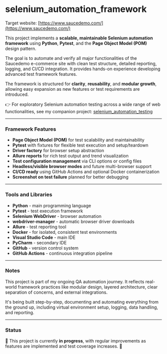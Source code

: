 # selenium_automation_framework

Target website: [https://www.saucedemo.com/](https://www.saucedemo.com/)

This project implements a **scalable, maintainable Selenium automation framework** using **Python**, **Pytest**, and the **Page Object Model (POM)** design pattern.

The goal is to automate and verify all major functionalities of the Saucedemo e-commerce site with clean test structure, detailed reporting, logging, and CI/CD integration. It provides hands-on experience developing advanced test framework features.

The framework is structured for **clarity**, **reusability**, and **modular growth**, allowing easy expansion as new features or test requirements are introduced.

👉 For exploratory Selenium automation testing across a wide range of web functionalities, see my companion project: [selenium_automation_testing](https://github.com/marius-test/selenium_automation_testing)

---

### Framework Features

- **Page Object Model (POM)** for test scalability and maintainability  
- **Pytest** with fixtures for flexible test execution and setup/teardown  
- **Driver factory** for browser setup abstraction  
- **Allure reports** for rich test output and trend visualization  
- **Test configuration management** via CLI options or config files  
- **Headless/visible browser modes** and future multi-browser support  
- **CI/CD ready** using GitHub Actions and optional Docker containerization  
- **Screenshot on test failure** planned for better debugging  

---

### Tools and Libraries

- **Python** - main programming language  
- **Pytest** - test execution framework  
- **Selenium WebDriver** - browser automation  
- **webdriver-manager** - automatic browser driver downloads  
- **Allure** - test reporting tool  
- **Docker** - for isolated, consistent test environments  
- **Visual Studio Code** - main IDE  
- **PyCharm** - secondary IDE  
- **GitHub** - version control system  
- **GitHub Actions** - continuous integration pipeline  

---

### Notes

This project is part of my ongoing QA automation journey. It reflects real-world framework practices like modular design, layered architecture, clear separation of concerns, and external integrations.

It's being built step-by-step, documenting and automating everything from the ground up, including virtual environment setup, logging, data handling, and reporting.

---

### Status

🚧 This project is currently **in progress**, with regular improvements as features are implemented and test coverage increases. 🚧
